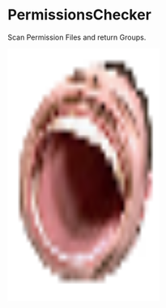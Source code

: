 # PermissionsChecker

Scan Permission Files and return Groups.

<img src="button.png" alt="Hey" width="300" height="500">

